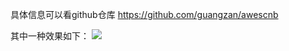 具体信息可以看github仓库
https://github.com/guangzan/awescnb

其中一种效果如下：
![](https://img2020.cnblogs.com/blog/1446249/202005/1446249-20200501065246759-1369781589.png)
